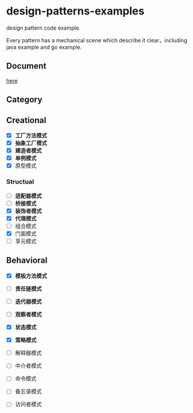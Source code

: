 # design-patterns-examples
design pattern code example. 

Every pattern has a mechanical scene which describe it clear，including java example and go example.

## Document

[here](https://hanzhang2566.github.io/tags/design-pattern/)

## Category

## Creational

- [x] **工厂方法模式**
- [x] **抽象工厂模式**
- [x] **建造者模式**
- [x] **单例模式**
- [x] 原型模式

### Structual

- [ ] **适配器模式**
- [ ] **桥接模式**
- [x] **装饰者模式**
- [x] **代理模式**
- [ ] 组合模式
- [x] 门面模式
- [ ] 享元模式

## Behavioral

- [x] **模板方法模式**
- [ ] **责任链模式**
- [ ] **迭代器模式**
- [ ] **观察者模式**
- [x] **状态模式**
- [x] **策略模式**
- [ ] 解释器模式
- [ ] 中介者模式
- [ ] 命令模式
- [ ] 备忘录模式
- [ ] 访问者模式

